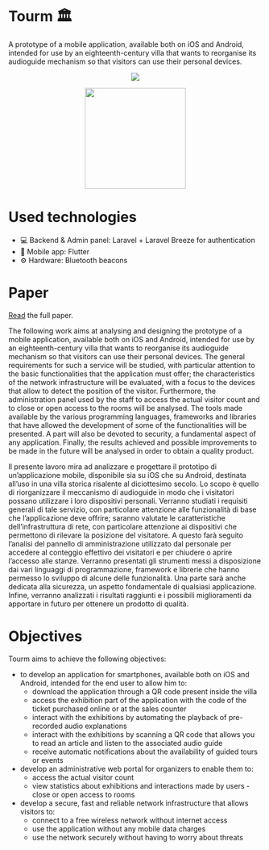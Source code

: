 # Tourm 🏛️

A prototype of a mobile application, available both on iOS and Android, intended for use by an eighteenth-century villa that wants to reorganise its audioguide mechanism so that visitors can use their personal devices.

<div style="text-align:center"><img src="https://i.imgur.com/IrEAPTJ.png"></div>


<a href="https://www.youtube.com/watch?v=zTZOG-2ZkQ4"><div style="text-align:center"><img height="200px" style="text-align:center" src="https://i.imgur.com/Q0zSB16.png"></div></a>


# Used technologies

- 💻 Backend & Admin panel: Laravel + Laravel Breeze for authentication
- 📱 Mobile app: Flutter
- ⚙️ Hardware: Bluetooth beacons

# Paper

<a href="paper.pdf">Read</a> the full paper.

The following work aims at analysing and designing the prototype of a mobile application, available both on iOS and Android, intended for use by an eighteenth-century villa that wants to reorganise its audioguide mechanism so that visitors can use their personal devices. The general requirements for such a service will be studied, with particular attention to the basic functionalities that the application must offer; the characteristics of the network infrastructure will be evaluated, with a focus to the devices that allow to detect the position of the visitor. Furthermore, the administration panel used by the staff to access the actual visitor count and to close or open access to the rooms will be analysed. The tools made available by the various programming languages, frameworks and libraries that have allowed the development of some of the functionalities will be presented. A part will also be devoted to security, a fundamental aspect of any application. Finally, the results achieved and possible improvements to be made in the future will be analysed in order to obtain a quality product.


Il presente lavoro mira ad analizzare e progettare il prototipo di un’applicazione mobile, disponibile sia su iOS che su Android, destinata all’uso in una villa storica risalente al diciottesimo secolo. Lo scopo è quello di riorganizzare il meccanismo di audioguide in modo che i visitatori possano utilizzare i loro dispositivi personali. Verranno studiati i requisiti generali di tale servizio, con particolare attenzione alle funzionalità di base che l’applicazione deve offrire; saranno valutate le caratteristiche dell’infrastruttura di rete, con particolare attenzione ai dispositivi che permettono di rilevare la posizione del visitatore. A questo farà seguito l’analisi del pannello di amministrazione utilizzato dal personale per accedere al conteggio effettivo dei visitatori e per chiudere o aprire l’accesso alle stanze. Verranno presentati gli strumenti messi a disposizione dai vari linguaggi di programmazione, framework e librerie che hanno permesso lo sviluppo di alcune delle funzionalità. Una parte sarà anche dedicata alla sicurezza, un aspetto fondamentale di qualsiasi applicazione. Infine, verranno analizzati i risultati raggiunti e i possibili miglioramenti da apportare in futuro per ottenere un prodotto di qualità.
# Objectives

Tourm aims to achieve the following objectives:
- to develop an application for smartphones, available both on iOS and
Android, intended for the end user to allow him to:
    - download the application through a QR code present inside the villa
    - access the exhibition part of the application with the code of the ticket purchased online or at the sales counter
    - interact with the exhibitions by automating the playback of pre-recorded audio explanations
    - interact with the exhibitions by scanning a QR code that allows you to read an article and listen to the associated audio guide
    - receive automatic notifications about the availability of guided tours or events
- develop an administrative web portal for organizers to enable them to:
    - access the actual visitor count
    - view statistics about exhibitions and interactions made by users - close or open access to rooms
- develop a secure, fast and reliable network infrastructure that allows visitors to:
    - connect to a free wireless network without internet access
    - use the application without any mobile data charges
    - use the network securely without having to worry about threats

